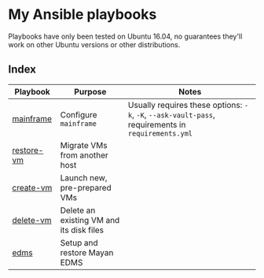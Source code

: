 # My Ansible playbooks

Playbooks have only been tested on Ubuntu 16.04, no guarantees they'll work on
other Ubuntu versions or other distributions.

## Index

Playbook | Purpose | Notes
--- | --- | --
[mainframe](mainframe/) | Configure `mainframe` | Usually requires these options: `-k`, `-K`, `--ask-vault-pass`, requirements in `requirements.yml`
[restore-vm](restore-vm/) | Migrate VMs from another host |
[create-vm](create-vm/) | Launch new, pre-prepared VMs |
[delete-vm](delete-vm/) | Delete an existing VM and its disk files |
[edms](edms/) | Setup and restore Mayan EDMS |
